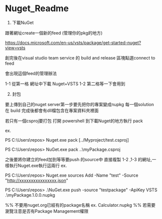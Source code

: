 # Nuget_Readme

1. 下載NuGet

跟著網址create一個新的feed (管理你的pkg的地方)

https://docs.microsoft.com/en-us/vsts/package/get-started-nuget?view=vsts

創完後在visual studio team service 的 build and release 區塊點選connect to feed

會出現這個feed的管理辦法 

   1-1 從第一格 網址中下載 Nuget+VSTS
   1-2 第二格等一下會用到


2. 封包

要上傳到自己的nuget server第一步要先把你的專案變成nupkg
每一個solution 在 build 完成後都會有dll檔包含在專案資料夾裡面

若只有一個csproj要打包
打開 powershell 到下載Nuget的地方執行 pack

ex.

PS C:\Users\repos> Nuget.exe pack [../Myproject/test.csproj]

PS C:\Users\repos> NuGet.exe pack ..\myPackage.csproj

之後要將你建立的feed加到等等要push 的source中
直接複製 1-2 ,1-3 的網址,一樣執行Nuget.exe執行這兩行
ex.

PS C:\Users\repos> Nuget.exe sources Add -Name "test" -Source "http://xxxxxxxxxxxxxxxx.json"

PS C:\Users\repos> .\NuGet.exe push -source "testpackage" -ApiKey VSTS .\myPackage.1.0.0.nupkg

%% 不要用nuget.org已經有的package名稱 ex. Calculator.nupkg
%% 若需要瀏覽注意是否有Package Management權限
